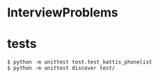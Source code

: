 InterviewProblems
=================

# tests

    $ python -m unittest test.test_kattis_phonelist
    $ python -m unittest discover test/
